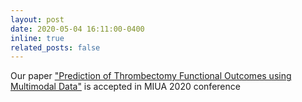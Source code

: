 ```yaml
---
layout: post
date: 2020-05-04 16:11:00-0400
inline: true
related_posts: false
---
```

Our paper ["Prediction of Thrombectomy Functional Outcomes using Multimodal Data"](/projects/evtoutcome/) is accepted in MIUA 2020 conference

<!-- ---
layout: post
title:  Our paper "Prediction of Thrombectomy Functional Outcomes using Multimodal Data" is accepted in MIUA 2020
date: 2020-05-04 16:11:00-0400
inline: false
related_posts: false
---

### Abstract ###
Recent randomised clinical trials have shown that while patients with ischaemic stroke benefit from endovascular thrombectomy, determining whether a patient's circumstance is favourable for the treatment remains a challenge. We propose a novel deep learning approach to directly exploit multimodal data (clinical metadata information and medical imaging, as well as clinical scores obtained from images) to estimate the success of ischaemic stroke treatment. We
incorporate an attention mechanism in our architecture to model global feature inter-dependencies, both channel-wise and spatially. We perform comparative experiments using unimodal and multimodal data, and achieve 0.75 AUC in dichotomised mRS scores and 0.35 classification accuracy in individual mRS scores. -->